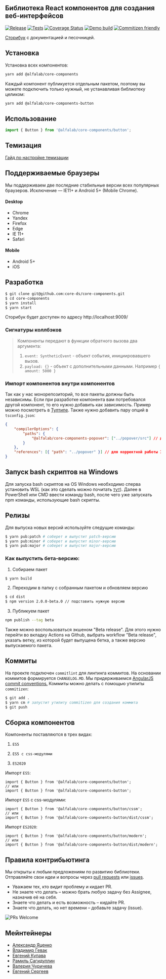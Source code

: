 <div class="github-doc">

## Библиотека React компонентов для создания веб-интерфейсов


[![Release](https://github.com/core-ds/core-components/actions/workflows/npm-publish.yml/badge.svg)](https://github.com/core-ds/core-components/actions/workflows/npm-publish.yml)
[![Tests](https://github.com/core-ds/core-components/actions/workflows/build.yml/badge.svg)](https://github.com/core-ds/core-components/actions/workflows/build.yml)
[![Coverage Status](https://coveralls.io/repos/github/core-ds/core-components/badge.svg)](https://coveralls.io/github/core-ds/core-components)
[![Demo build](https://github.com/core-ds/core-components/actions/workflows/main.yml/badge.svg)](https://github.com/core-ds/core-components/actions/workflows/main.yml)
[![Commitizen friendly](https://img.shields.io/badge/commitizen-friendly-brightgreen.svg)](http://commitizen.github.io/cz-cli/)

[Cторибук](https://core-ds.github.io/core-components/) с документацией и песочницей.

</div>

## Установка

Установка всех компонентов:

```bash
yarn add @alfalab/core-components
```

Каждый компонент публикуется отдельным пакетом, поэтому вы можете подключить только нужный, не устанавливая библиотеку целиком:

```bash
yarn add @alfalab/core-components-button
```

## Использование

```jsx
import { Button } from '@alfalab/core-components/button';
```

## Темизация

[Гайд по настройке темизации](https://core-ds.github.io/core-components/master/?path=/docs/гайдлайны-темизация--page)

## Поддерживаемые браузеры

Мы поддерживаем две последние стабильные версии всех популярных браузеров. Исключение — IE11+ и Android 5+ (Mobile Chrome).

#### Desktop

-   Chrome
-   Yandex
-   Firefox
-   Edge
-   IE 11+
-   Safari

#### Mobile

-   Android 5+
-   iOS

## Разработка

```bash
$ git clone git@github.com:core-ds/core-components.git
$ cd core-components
$ yarn install
$ yarn start
```

Сторибук будет доступен по адресу http://localhost:9009/

### Сигнатуры коллбэков

> Компоненты передают в функции обратного вызова два аргумента:
>
> 1. `event: SyntheticEvent` - объект события, инициировавшего вызов.
> 2. `payload: {}` - объект с дополнительными данными. Например `{ amount: 5000 }`

### Импорт компонентов внутри компонентов

Так как у нас монорепозиторий, то все пакеты должны быть независимы. Если при разработке компонента вам потребовался другой компонент, то его нужно добавить как зависимость. Пример можно посмотреть в [Тултипе](https://github.com/core-ds/core-components/tree/master/packages/tooltip). Также нужно добавить пару опций в `tsconfig.json`:

```json
{
    "compilerOptions": {
        "paths": {
            "@alfalab/core-components-popover": ["../popover/src"] // для корректоной сборки rollup
        }
    },
    "references": [{ "path": "../popover" }] // для корректной работы IDE
}
```

## Запуск bash скриптов на Windows

Для запуска bash скриптов на OS Windows необходимо сперва установить WSL
(как это сделать можно почитать [тут](https://docs.microsoft.com/ru-ru/windows/wsl/)).
Далее в PowerShell или CMD ввести команду bash, после чего уже запускать npm команды, использующие bash скрипты.

## Релизы

Для выпуска новых версий используйте следущие команды:

```bash
$ yarn pub:patch # соберет и выпустит patch-версию
$ yarn pub:minor # соберет и выпустит minor-версию
$ yarn pub:major # соберет и выпустит major-версию
```

### Как выпустить бета-версию:

1. Собираем пакет

```bash
$ yarn build
```

2. Переходим в папку с собранным пакетом и обновляем версию

```bash
$ cd dist
$ npm version 2.0.0-beta.0 // подставить нужную версию
```

3. Публикуем пакет

```bash
npm publish --tag beta
```

Также можно воспользоваться экшеном "Beta release".
Для этого нужно перейти во вкладку Actions на Github, выбрать workflow "Beta release",
указать ветку, из которой будет выпущена бетка, а также версию выпускаемого пакета.


## Коммиты

На проекте подключен `commitlint` для линтинга коммитов. На основании коммитов формируется `CHANGELOG.MD`.
Мы придерживаемся [AngularJS commit conventions.](https://gist.github.com/stephenparish/9941e89d80e2bc58a153)
Коммиты можно делать с помощью утилиты `commitizen`:

```bash
$ git add .
$ yarn cm # запустит утилиту commitizen для создания коммита
$ git push
```

## Сборка компонентов

Компоненты поставляются в трех видах:

1. `ES5`

2. `ES5 с css-модулями`

3. `ES2020`

Импорт `ES5`:

```tsx
import { Button } from '@alfalab/core-components/button';
// или
import { Button } from '@alfalab/core-components-button';
```

Импорт `ES5` с css-модулями:

```tsx
import { Button } from '@alfalab/core-components/button/cssm';
// или
import { Button } from '@alfalab/core-components-button/dist/cssm';
```

Импорт `ES2020`:

```tsx
import { Button } from '@alfalab/core-components/button/modern';
// или
import { Button } from '@alfalab/core-components-button/dist/modern';
```

## Правила контрибьютинга

Мы открыты к любым предложениям по развитию библиотеки.
Отправляйте свои идеи и вопросы через [pull requests](https://github.com/core-ds/core-components/pulls) или [issues](https://github.com/core-ds/core-components/issues).

-   Уважаем тех, кто видит проблему и кидает PR.
-   Не знаете что делать – можно брать любую задачу без Assignee, назначив её на себя.
-   Знаете что делать и есть возможность – кидайте PR.
-   Знаете что делать, но нет времени – добавьте задачу (issue).

![PRs Welcome](https://img.shields.io/badge/PRs-welcome-brightgreen.svg?style=flat-square)

## Мейнтейнеры

-   [Александр Яценко](https://github.com/reme3d2y)
-   [Владимир Гевак](https://github.com/Lacronts)
-   [Евгений Купава](https://github.com/EGNKupava)
-   [Рамиль Сагидуллин](https://github.com/blackraydev)
-   [Валерия Чуричева](https://github.com/Valeri8888)
-   [Евгений Сергеев](https://github.com/SiebenSieben)
